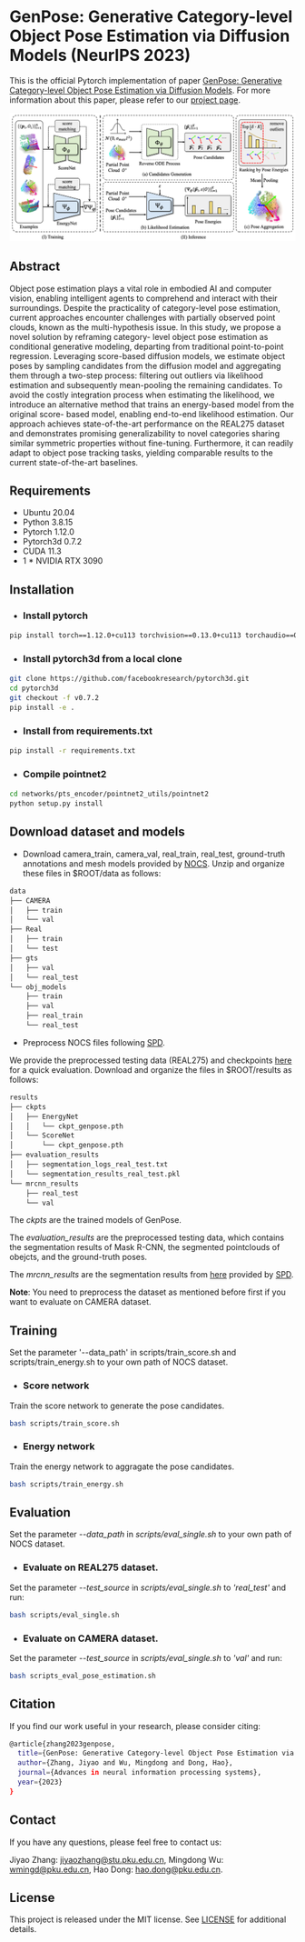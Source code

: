 # GenPose: Generative Category-level Object Pose Estimation via Diffusion Models (NeurIPS 2023)
This is the official Pytorch implementation of paper <a href="https://arxiv.org/pdf/2306.10531.pdf">GenPose: Generative Category-level Object Pose Estimation via Diffusion Models</a>. For more information about this paper, please refer to our <a href="https://sites.google.com/view/genpose">project page</a>.

![Pipeline](/assets/pipeline.png)

## Abstract
  Object pose estimation plays a vital role in embodied AI and computer vision, enabling intelligent agents to comprehend and interact with their surroundings. Despite the practicality of category-level pose estimation, current approaches encounter challenges with partially observed point clouds, known as the multi-hypothesis issue. In this study, we propose a novel solution by reframing category- level object pose estimation as conditional generative modeling, departing from traditional point-to-point regression. Leveraging score-based diffusion models, we estimate object poses by sampling candidates from the diffusion model and aggregating them through a two-step process: filtering out outliers via likelihood estimation and subsequently mean-pooling the remaining candidates. To avoid the costly integration process when estimating the likelihood, we introduce an alternative method that trains an energy-based model from the original score- based model, enabling end-to-end likelihood estimation. Our approach achieves state-of-the-art performance on the REAL275 dataset and demonstrates promising generalizability to novel categories sharing similar symmetric properties without fine-tuning. Furthermore, it can readily adapt to object pose tracking tasks, yielding comparable results to the current state-of-the-art baselines. 

## Requirements
- Ubuntu 20.04
- Python 3.8.15
- Pytorch 1.12.0
- Pytorch3d 0.7.2
- CUDA 11.3
- 1 * NVIDIA RTX 3090

## Installation

- ### Install pytorch
``` bash
pip install torch==1.12.0+cu113 torchvision==0.13.0+cu113 torchaudio==0.12.0 --extra-index-url https://download.pytorch.org/whl/cu113
```


- ### Install pytorch3d from a local clone
``` bash
git clone https://github.com/facebookresearch/pytorch3d.git
cd pytorch3d
git checkout -f v0.7.2
pip install -e .
```

- ### Install from requirements.txt
``` bash
pip install -r requirements.txt 
```

- ### Compile pointnet2
``` bash
cd networks/pts_encoder/pointnet2_utils/pointnet2
python setup.py install
```

## Download dataset and models
- Download camera_train, camera_val, real_train, real_test, ground-truth annotations and mesh models provided by <a href ="https://github.com/hughw19/NOCS_CVPR2019">NOCS</a>. Unzip and organize these files in $ROOT/data as follows:
``` bash
data
├── CAMERA
│   ├── train
│   └── val
├── Real
│   ├── train
│   └── test
├── gts
│   ├── val
│   └── real_test
└── obj_models
    ├── train
    ├── val
    ├── real_train
    └── real_test
```

- Preprocess NOCS files following <a  href ="https://github.com/mentian/object-deformnet">SPD</a>. 

We provide the preprocessed testing data (REAL275) and checkpoints <a href="https://drive.google.com/file/d/1UrSVb7qYIOGWSB4z6W8IrBdRm-8M0Q-N/view?usp=sharing">here</a> for a quick evaluation. Download and organize the files in $ROOT/results as follows:
``` bash
results
├── ckpts
│   ├── EnergyNet
│   │   └── ckpt_genpose.pth
│   └── ScoreNet
│       └── ckpt_genpose.pth
├── evaluation_results
│   ├── segmentation_logs_real_test.txt
│   └── segmentation_results_real_test.pkl
└── mrcnn_results
    ├── real_test
    └── val
```
The *ckpts* are the trained models of GenPose.

The *evaluation_results* are the preprocessed testing data, which contains the segmentation results of Mask R-CNN, the segmented pointclouds of obejcts, and the ground-truth poses. 
  
The *mrcnn_results* are the segmentation results from <a href="https://drive.google.com/file/d/1p72NdY4Bie_sra9U8zoUNI4fTrQZdbnc/view">here</a> provided by <a href="https://github.com/mentian/object-deformnet">SPD</a>.

**Note**: You need to preprocess the dataset as mentioned before first if you want to evaluate on CAMERA dataset.

## Training
Set the parameter '--data_path' in scripts/train_score.sh and scripts/train_energy.sh to your own path of NOCS dataset.

- ### Score network
Train the score network to generate the pose candidates.
``` bash
bash scripts/train_score.sh
```
- ### Energy network
Train the energy network to aggragate the pose candidates.
``` bash
bash scripts/train_energy.sh
```

## Evaluation
Set the parameter *--data_path* in *scripts/eval_single.sh* to your own path of NOCS dataset.

- ### Evaluate on REAL275 dataset.
Set the parameter *--test_source* in *scripts/eval_single.sh* to *'real_test'* and run:
``` bash
bash scripts/eval_single.sh
```
- ### Evaluate on CAMERA dataset.
Set the parameter *--test_source* in *scripts/eval_single.sh* to *'val'* and run:
``` bash
bash scripts_eval_pose_estimation.sh
```

## Citation
If you find our work useful in your research, please consider citing:
``` bash
@article{zhang2023genpose,
  title={GenPose: Generative Category-level Object Pose Estimation via Diffusion Models},
  author={Zhang, Jiyao and Wu, Mingdong and Dong, Hao},
  journal={Advances in neural information processing systems},
  year={2023}
}
```

## Contact
If you have any questions, please feel free to contact us:

Jiyao Zhang: [jiyaozhang@stu.pku.edu.cn](mailto:jiyaozhang@stu.pku.edu.cn), Mingdong Wu: [wmingd@pku.edu.cn](mailto:wmingd@pku.edu.cn), Hao Dong: [hao.dong@pku.edu.cn](mailto:hao.dong@pku.edu.cn).

## License
This project is released under the MIT license. See [LICENSE](LICENSE) for additional details.
